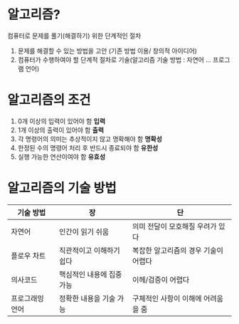 # 알고리즘?
컴퓨터로 문제를 풀기(해결하기) 위한 단계적인 절차
1. 문제를 해결할 수 있는 방법을 고안 (기존 방법 이용/ 창의적 아이디어)
2. 컴퓨터가 수행하여야 할 단계적 절차로 기술(알고리즘 기술 방법 : 자연어 … 프로그램 언어)
# 알고리즘의 조건
1. 0개 이상의 입력이 있어야 함 **입력**
2. 1개 이상의 출력이 있어야 함 **출력**
3. 각 명령어의 의미는 추상적이지 않고 명확해야 함 **명확성**
4. 한정된 수의 명령어 처리 후 반드시 종료되야 함 **유한성**
5. 실행 가능한 연산이여야 함 **유효성**
# 알고리즘의 기술 방법
| 기술 방법    | 장              | 단                    |
| -------- | -------------- | -------------------- |
| 자연어      | 인간이 읽기 쉬움      | 의미 전달이 모호해질 우려가 있다   |
| 플로우 차트   | 직관적이고 이해하기 쉽다  | 복잡한 알고리즘의 경우 기술이 어렵다 |
| 의사코드     | 핵심적인 내용에 집중 가능 | 이헤/검증이 어렵다           |
| 프로그래밍 언어 | 정확한 내용을 기술 가능  | 구체적인 사항이 이해에 어려움을 줌  |